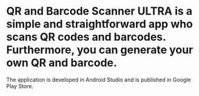 # QR and Barcode Scanner ULTRA is a simple and straightforward app who scans QR codes and barcodes. Furthermore, you can generate your own QR and barcode.
The application is developed in Android Studio and is published in Google Play Store.
